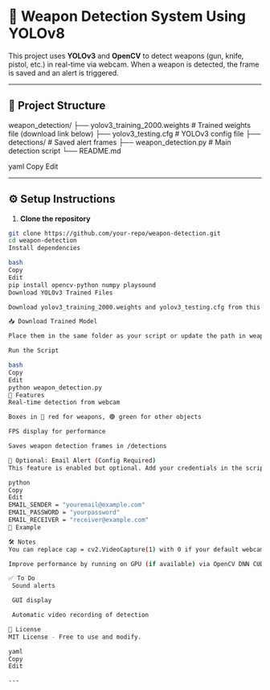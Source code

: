 # 🔫 Weapon Detection System Using YOLOv8

This project uses **YOLOv3** and **OpenCV** to detect weapons (gun, knife, pistol, etc.) in real-time via webcam. When a weapon is detected, the frame is saved and an alert is triggered.

---

## 📁 Project Structure

weapon_detection/
├── yolov3_training_2000.weights # Trained weights file (download link below)
├── yolov3_testing.cfg # YOLOv3 config file
├── detections/ # Saved alert frames
├── weapon_detection.py # Main detection script
└── README.md

yaml
Copy
Edit

---

## ⚙️ Setup Instructions

1. **Clone the repository**

```bash
git clone https://github.com/your-repo/weapon-detection.git
cd weapon-detection
Install dependencies

bash
Copy
Edit
pip install opencv-python numpy playsound
Download YOLOv3 Trained Files

Download yolov3_training_2000.weights and yolov3_testing.cfg from this link:

📥 Download Trained Model

Place them in the same folder as your script or update the path in weapon_detection.py.

Run the Script

bash
Copy
Edit
python weapon_detection.py
🧠 Features
Real-time detection from webcam

Boxes in 🔴 red for weapons, 🟢 green for other objects

FPS display for performance

Saves weapon detection frames in /detections

🔐 Optional: Email Alert (Config Required)
This feature is enabled but optional. Add your credentials in the script if you want to receive alerts via email.

python
Copy
Edit
EMAIL_SENDER = "youremail@example.com"
EMAIL_PASSWORD = "yourpassword"
EMAIL_RECEIVER = "receiver@example.com"
📸 Example

🛠 Notes
You can replace cap = cv2.VideoCapture(1) with 0 if your default webcam index is different.

Improve performance by running on GPU (if available) via OpenCV DNN CUDA backend.

✅ To Do
 Sound alerts

 GUI display

 Automatic video recording of detection

📄 License
MIT License - Free to use and modify.

yaml
Copy
Edit

---

